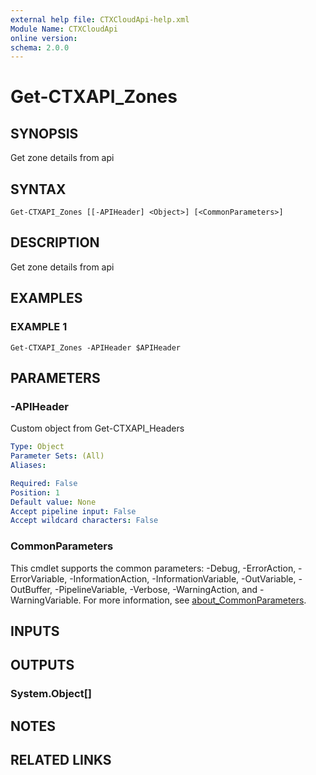 ```yaml
---
external help file: CTXCloudApi-help.xml
Module Name: CTXCloudApi
online version:
schema: 2.0.0
---
```


# Get-CTXAPI_Zones

## SYNOPSIS
Get zone details from api

## SYNTAX

```
Get-CTXAPI_Zones [[-APIHeader] <Object>] [<CommonParameters>]
```

## DESCRIPTION
Get zone details from api

## EXAMPLES

### EXAMPLE 1
```
Get-CTXAPI_Zones -APIHeader $APIHeader
```

## PARAMETERS

### -APIHeader
Custom object from Get-CTXAPI_Headers

```yaml
Type: Object
Parameter Sets: (All)
Aliases:

Required: False
Position: 1
Default value: None
Accept pipeline input: False
Accept wildcard characters: False
```

### CommonParameters
This cmdlet supports the common parameters: -Debug, -ErrorAction, -ErrorVariable, -InformationAction, -InformationVariable, -OutVariable, -OutBuffer, -PipelineVariable, -Verbose, -WarningAction, and -WarningVariable. For more information, see [about_CommonParameters](http://go.microsoft.com/fwlink/?LinkID=113216).

## INPUTS

## OUTPUTS

### System.Object[]
## NOTES

## RELATED LINKS
